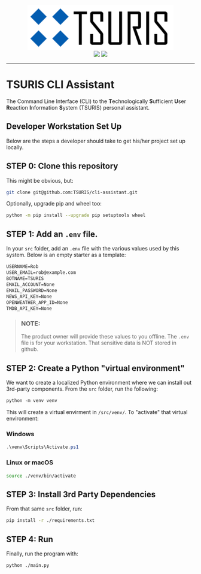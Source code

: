 <p style="text-align: center;" align="center">
<img src="docs/logo/Logo_TransForLight.png" height="120px"/><br>
<img src="https://img.shields.io/github/repo-size/TSURIS/cli-assistant?style=flat" /> <img src="https://img.shields.io/github/license/TSURIS/cli-assistant?style=flat" />
</p>
<hr>
  
# TSURIS CLI Assistant

The Command Line Interface (CLI) to the **T**echnologically **S**ufficient **U**ser **R**eaction **I**nformation **S**ystem (TSURIS) personal assistant.

## Developer Workstation Set Up

Below are the steps a developer should take to get his/her project set up locally.

## STEP 0: Clone this repository

This might be obvious, but:

```bash
git clone git@github.com:TSURIS/cli-assistant.git
```

Optionally, upgrade pip and wheel too:

```bash
python -m pip install --upgrade pip setuptools wheel
```

## STEP 1: Add an `.env` file.

In your `src` folder, add an `.env` file with the various values used by this system. Below is an empty starter as a template:

```text
USERNAME=Rob
USER_EMAIL=rob@example.com
BOTNAME=TSURIS
EMAIL_ACCOUNT=None
EMAIL_PASSWORD=None
NEWS_API_KEY=None
OPENWEATHER_APP_ID=None
TMDB_API_KEY=None
```

> ### NOTE:
> The product owner will provide these values to you offline. The `.env` file is for your workstation. That sensitive data is NOT stored in github.

## STEP 2: Create a Python "virtual environment"

We want to create a localized Python environment where we can install out 3rd-party components. From the `src` folder, run the following:

```powershell
python -m venv venv
```

This will create a virtual envirment in `/src/venv/`. To "activate" that virtual environment:

### Windows

```powershell
.\venv\Scripts\Activate.ps1
```

### Linux or macOS

```bash
source ./venv/bin/activate
```

## STEP 3: Install 3rd Party Dependencies

From that same `src` folder, run:

```bash
pip install -r ./requirements.txt
```

## STEP 4: Run

Finally, run the program with:

```bash
python ./main.py
```
